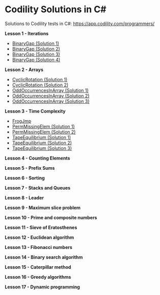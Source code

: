 # Codility Solutions in C#

Solutions to Codility tests in C#: https://app.codility.com/programmers/

**Lesson 1 - Iterations**

 - [BinaryGap (Solution 1)](Lesson%2001%20-%20Iterations/BinaryGap_1.cs)
 - [BinaryGap (Solution 2)](Lesson%2001%20-%20Iterations/BinaryGap_2.cs)
 - [BinaryGap (Solution 3)](Lesson%2001%20-%20Iterations/BinaryGap_3.cs)
 - [BinaryGap (Solution 4)](Lesson%2001%20-%20Iterations/BinaryGap_4.cs)

**Lesson 2 - Arrays**

- [CyclicRotation (Solution 1)](Lesson%2002%20-%20Arrays/CyclicRotation_1.cs)
- [CyclicRotation (Solution 2)](Lesson%2002%20-%20Arrays/CyclicRotation_2.cs)
- [OddOccurrencesInArray (Solution 1)](Lesson%2002%20-%20Arrays/OddOccurrencesInArray_1.cs)
- [OddOccurrencesInArray (Solution 2)](Lesson%2002%20-%20Arrays/OddOccurrencesInArray_2.cs)
- [OddOccurrencesInArray (Solution 3)](Lesson%2002%20-%20Arrays/OddOccurrencesInArray_3.cs)

**Lesson 3 - Time Complexity**

- [FrogJmp](Lesson%2003%20-%20Time%20Complexity/FrogJmp_1.py)
- [PermMissingElem (Solution 1)](Lesson%2003%20-%20Time%20Complexity/PermMissingElem_1.cs)
- [PermMissingElem (Solution 2)](Lesson%2003%20-%20Time%20Complexity/PermMissingElem_2.cs)
- [TapeEquilibrium (Solution 1)](Lesson%2003%20-%20Time%20Complexity/TapeEquilibrium_1.cs)
- [TapeEquilibrium (Solution 2)](Lesson%2003%20-%20Time%20Complexity/TapeEquilibrium_2.cs)
- [TapeEquilibrium (Solution 3)](Lesson%2003%20-%20Time%20Complexity/TapeEquilibrium_3.cs)

**Lesson 4 - Counting Elements**

**Lesson 5 - Prefix Sums**

**Lesson 6 - Sorting**

**Lesson 7 - Stacks and Queues**

**Lesson 8 - Leader**

**Lesson 9 - Maximum slice problem**

**Lesson 10 - Prime and composite numbers**

**Lesson 11 - Sieve of Eratosthenes**

**Lesson 12 - Euclidean algorithm**

**Lesson 13 - Fibonacci numbers**

**Lesson 14 - Binary search algorithm**

**Lesson 15 - Caterpillar method**

**Lesson 16 - Greedy algorithms**

**Lesson 17 - Dynamic programming**

